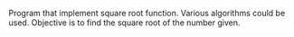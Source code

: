 Program that implement square root function.
Various algorithms could be used. Objective is to find the square root of the number given.
